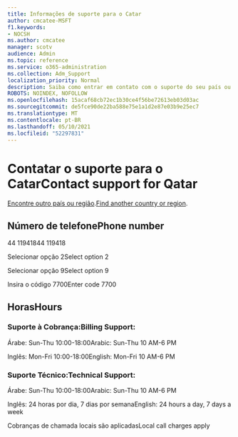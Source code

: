 ```yaml
---
title: Informações de suporte para o Catar
author: cmcatee-MSFT
f1.keywords:
- NOCSH
ms.author: cmcatee
manager: scotv
audience: Admin
ms.topic: reference
ms.service: o365-administration
ms.collection: Adm_Support
localization_priority: Normal
description: Saiba como entrar em contato com o suporte do seu país ou região.
ROBOTS: NOINDEX, NOFOLLOW
ms.openlocfilehash: 15acaf68cb72ec1b30ce4f56be72613eb03d03ac
ms.sourcegitcommit: de5fce90de22ba588e75e1a1d2e87e03b9e25ec7
ms.translationtype: MT
ms.contentlocale: pt-BR
ms.lasthandoff: 05/10/2021
ms.locfileid: "52297831"
---
```

# <a name="contact-support-for-qatar"></a><span data-ttu-id="0fc58-103">Contatar o suporte para o Catar</span><span class="sxs-lookup"><span data-stu-id="0fc58-103">Contact support for Qatar</span></span>

<span data-ttu-id="0fc58-104">[Encontre outro país ou região](../../business-video/get-help-support.md).</span><span class="sxs-lookup"><span data-stu-id="0fc58-104">[Find another country or region](../../business-video/get-help-support.md).</span></span>

## <a name="phone-number"></a><span data-ttu-id="0fc58-105">Número de telefone</span><span class="sxs-lookup"><span data-stu-id="0fc58-105">Phone number</span></span>
<span data-ttu-id="0fc58-106">44 119418</span><span class="sxs-lookup"><span data-stu-id="0fc58-106">44 119418</span></span>

<span data-ttu-id="0fc58-107">Selecionar opção 2</span><span class="sxs-lookup"><span data-stu-id="0fc58-107">Select option 2</span></span>

<span data-ttu-id="0fc58-108">Selecionar opção 9</span><span class="sxs-lookup"><span data-stu-id="0fc58-108">Select option 9</span></span>

<span data-ttu-id="0fc58-109">Insira o código 7700</span><span class="sxs-lookup"><span data-stu-id="0fc58-109">Enter code 7700</span></span>

## <a name="hours"></a><span data-ttu-id="0fc58-110">Horas</span><span class="sxs-lookup"><span data-stu-id="0fc58-110">Hours</span></span>
### <a name="billing-support"></a><span data-ttu-id="0fc58-111">Suporte à Cobrança:</span><span class="sxs-lookup"><span data-stu-id="0fc58-111">Billing Support:</span></span>

<span data-ttu-id="0fc58-112">Árabe: Sun-Thu 10:00-18:00</span><span class="sxs-lookup"><span data-stu-id="0fc58-112">Arabic: Sun-Thu 10 AM-6 PM</span></span>

<span data-ttu-id="0fc58-113">Inglês: Mon-Fri 10:00-18:00</span><span class="sxs-lookup"><span data-stu-id="0fc58-113">English: Mon-Fri 10 AM-6 PM</span></span>

### <a name="technical-support"></a><span data-ttu-id="0fc58-114">Suporte Técnico:</span><span class="sxs-lookup"><span data-stu-id="0fc58-114">Technical Support:</span></span>

<span data-ttu-id="0fc58-115">Árabe: Sun-Thu 10:00-18:00</span><span class="sxs-lookup"><span data-stu-id="0fc58-115">Arabic: Sun-Thu 10 AM-6 PM</span></span>

<span data-ttu-id="0fc58-116">Inglês: 24 horas por dia, 7 dias por semana</span><span class="sxs-lookup"><span data-stu-id="0fc58-116">English: 24 hours a day, 7 days a week</span></span>

<span data-ttu-id="0fc58-117">Cobranças de chamada locais são aplicadas</span><span class="sxs-lookup"><span data-stu-id="0fc58-117">Local call charges apply</span></span>
